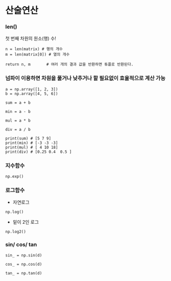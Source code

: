 # 산술연산

### len()
첫 번째 차원의 원소(행) 수! 
```
n = len(matrix) # 행의 개수
m = len(matrix[0]) # 열의 개수

return n, m       # 여러 개의 결과 값을 반환하면 튜플로 반환된다.
```

### 넘파이 이용하면 차원을 풀거나 낮추거나 할 필요없이 효율적으로 계산 가능
```
a = np.array([1, 2, 3])
b = np.array([4, 5, 6])

sum = a + b

min = a - b

mul = a * b

div = a / b

print(sum) # [5 7 9]
print(min) # [-3 -3 -3]
print(mul) # [ 4 10 18]
print(div) # [0.25 0.4  0.5 ]
```
### 지수함수
```
np.exp()
```

### 로그함수
- 자연로그
```
np.log()
```
- 밑이 2인 로그
```
np.log2()
```
### sin/ cos/ tan
```
sin_ = np.sin(d)

cos_ = np.cos(d)

tan_ = np.tan(d)
```
